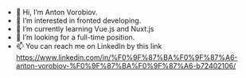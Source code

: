 - 👋 Hi, I’m Anton Vorobiov.
- 👀 I’m interested in fronted developing.
- 🌱 I’m currently learning Vue.js and Nuxt.js
- 💞️ I’m looking for a full-time position.
- 📫 You can reach me on LinkedIn by this link https://www.linkedin.com/in/%F0%9F%87%BA%F0%9F%87%A6-anton-vorobiov-%F0%9F%87%BA%F0%9F%87%A6-b72402106/
